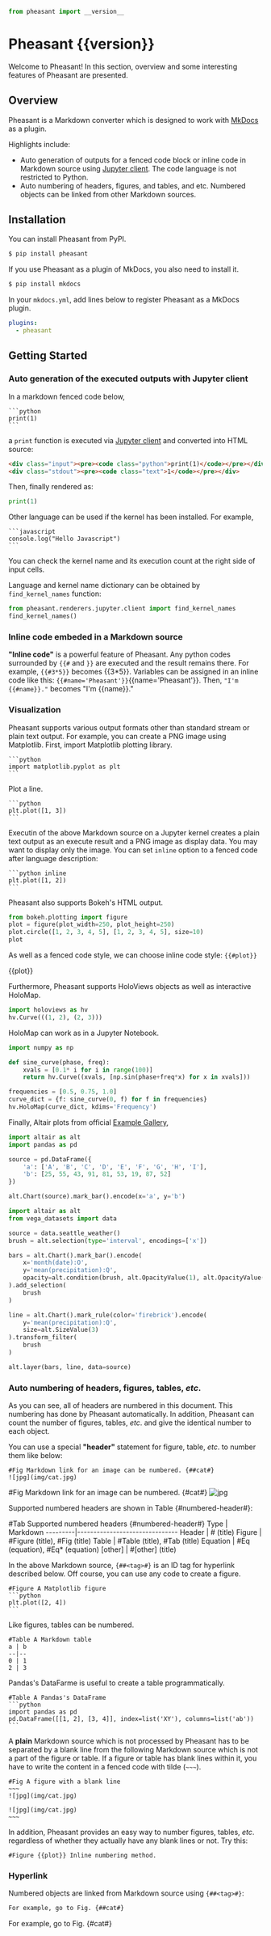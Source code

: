 ```python hide
from pheasant import __version__
```

# Pheasant {{__version__}}

Welcome to Pheasant! In this section, overview and some interesting features of Pheasant are presented.

## Overview

Pheasant is a Markdown converter which is designed to work with [MkDocs](http://www.mkdocs.org/) as a plugin.

Highlights include:

+ Auto generation of outputs for a fenced code block or inline code in Markdown source using [Jupyter client](https://jupyter-client.readthedocs.io/en/stable/). The code language is not restricted to Python.
+ Auto numbering of headers, figures, and tables, and etc. Numbered objects can be linked from other Markdown sources.

## Installation

You can install Pheasant from PyPI.

~~~bash
$ pip install pheasant
~~~

If you use Pheasant as a plugin of MkDocs, you also need to install it.

~~~bash
$ pip install mkdocs
~~~

In your `mkdocs.yml`, add lines below to register Pheasant as a MkDocs plugin.

~~~yaml
plugins:
  - pheasant
~~~

## Getting Started

### Auto generation of the executed outputs with Jupyter client

In a markdown fenced code below,

~~~
```python
print(1)
```
~~~

a `print` function is executed via [Jupyter client](https://jupyter-client.readthedocs.io/en/stable/) and converted into HTML source:

~~~html
<div class="input"><pre><code class="python">print(1)</code></pre></div>
<div class="stdout"><pre><code class="text">1</code></pre></div>
~~~

Then, finally rendered as:

```python
print(1)
```

Other language can be used if the kernel has been installed. For example,

~~~
```javascript
console.log("Hello Javascript")
```
~~~

You can check the kernel name and its execution count at the right side of input cells.

Language and kernel name dictionary can be obtained by `find_kernel_names` function:

```python
from pheasant.renderers.jupyter.client import find_kernel_names
find_kernel_names()
```

### Inline code embeded in a Markdown source

**"Inline code"** is a powerful feature of Pheasant. Any python codes surrounded by `{{#` and `}}` are executed and the result remains there. For example, `{{#3*5}}` becomes {{3*5}}. Variables can be assigned in an inline code like this: `{{#name='Pheasant'}}`{{name='Pheasant'}}. Then, `"I'm {{#name}}."` becomes "I'm {{name}}."

### Visualization

Pheasant supports various output formats other than standard stream or plain text output. For example, you can create a PNG image using Matplotlib. First, import Matplotlib plotting library.

~~~copy
```python
import matplotlib.pyplot as plt
```
~~~

Plot a line.

~~~copy
```python
plt.plot([1, 3])
```
~~~

Executin of the above Markdown source on a Jupyter kernel creates a plain text output as an execute result and a PNG image as display data. You may want to display only the image. You can set `inline` option to a fenced code after language description:

~~~copy
```python inline
plt.plot([1, 2])
```
~~~

Pheasant also supports Bokeh's HTML output.

```python
from bokeh.plotting import figure
plot = figure(plot_width=250, plot_height=250)
plot.circle([1, 2, 3, 4, 5], [1, 2, 3, 4, 5], size=10)
plot
```

As well as a fenced code style, we can choose inline code style: `{{#plot}}`

{{plot}}


Furthermore, Pheasant supports HoloViews objects as well as interactive HoloMap.

```python
import holoviews as hv
hv.Curve(((1, 2), (2, 3)))
```

HoloMap can work as in a Jupyter Notebook.

```python
import numpy as np

def sine_curve(phase, freq):
    xvals = [0.1* i for i in range(100)]
    return hv.Curve((xvals, [np.sin(phase+freq*x) for x in xvals]))

frequencies = [0.5, 0.75, 1.0]
curve_dict = {f: sine_curve(0, f) for f in frequencies}
hv.HoloMap(curve_dict, kdims='Frequency')
```

Finally, Altair plots from official [Example Gallery](https://altair-viz.github.io/gallery/index.html),

```python
import altair as alt
import pandas as pd

source = pd.DataFrame({
    'a': ['A', 'B', 'C', 'D', 'E', 'F', 'G', 'H', 'I'],
    'b': [25, 55, 43, 91, 81, 53, 19, 87, 52]
})

alt.Chart(source).mark_bar().encode(x='a', y='b')
```

```python
import altair as alt
from vega_datasets import data

source = data.seattle_weather()
brush = alt.selection(type='interval', encodings=['x'])

bars = alt.Chart().mark_bar().encode(
    x='month(date):O',
    y='mean(precipitation):Q',
    opacity=alt.condition(brush, alt.OpacityValue(1), alt.OpacityValue(0.7))
).add_selection(
    brush
)

line = alt.Chart().mark_rule(color='firebrick').encode(
    y='mean(precipitation):Q',
    size=alt.SizeValue(3)
).transform_filter(
    brush
)

alt.layer(bars, line, data=source)
```

### Auto numbering of headers, figures, tables, *etc*.

As you can see, all of headers are numbered in this document. This numbering has done by Pheasant automatically. In addition, Pheasant can count the number of figures, tables, *etc*. and give the identical number to each object.

You can use a special **"header"** statement for figure, table, *etc*. to number them like below:

~~~
#Fig Markdown link for an image can be numbered. {##cat#}
![jpg](img/cat.jpg)
~~~

#Fig Markdown link for an image can be numbered. {#cat#}
![jpg](img/cat.jpg)

Supported numbered headers are shown in Table {#numbered-header#}:

#Tab Supported numbered headers {#numbered-header#}
Type     | Markdown
---------|-------------------------------
Header   | # (title)
Figure   | #Figure (title), #Fig (title)
Table    | #Table (title), #Tab (title)
Equation | #Eq (equation), #Eq* (equation)
[other]  | #[other] (title)

In the above Markdown source, `{##<tag>#}` is an ID tag for hyperlink described below. Off course, you can use any code to create a figure.

~~~~copy
#Figure A Matplotlib figure
```python
plt.plot([2, 4])
```
~~~~

Like figures, tables can be numbered.

~~~copy
#Table A Markdown table
a | b
--|--
0 | 1
2 | 3
~~~

Pandas's DataFarme is useful to create a table programmatically.

~~~copy
#Table A Pandas's DataFrame
```python
import pandas as pd
pd.DataFrame([[1, 2], [3, 4]], index=list('XY'), columns=list('ab'))
```
~~~

A **plain** Markdown source which is not processed by Pheasant has to be separated by a blank line from the following Markdown source which is not a part of the figure or table. If a figure or table has blank lines within it, you have to write the content in a fenced code with tilde (`~~~`).

~~~~copy
#Fig A figure with a blank line
~~~
![jpg](img/cat.jpg)

![jpg](img/cat.jpg)
~~~
~~~~

In addition, Pheasant provides an easy way to number figures, tables, *etc*. regardless of whether they actually have any blank lines or not. Try this:

~~~copy
#Figure {{plot}} Inline numbering method.
~~~

### Hyperlink

Numbered objects are linked from Markdown source using `{##<tag>#}`:

~~~markdown
For example, go to Fig. {##cat#}
~~~

For example, go to Fig. {#cat#}
